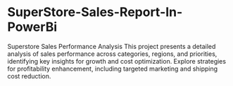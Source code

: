 # SuperStore-Sales-Report-In-PowerBi
Superstore Sales Performance Analysis This project presents a detailed analysis of sales performance across categories, regions, and priorities, identifying key insights for growth and cost optimization. Explore strategies for profitability enhancement, including targeted marketing and shipping cost reduction.
